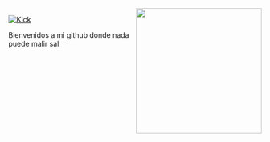 <img align="right" src="https://cdn.pixabay.com/animation/2024/05/16/21/45/21-45-34-3_512.gif" width="250" /> 

[![Kick](https://img.shields.io/badge/kick-53FC18?style=for-the-badge&logo=kick&logoColor=black&labelColor=53FC18&color=000)](https://kick.com/imsoto)

Bienvenidos a mi github
donde nada puede malir sal
